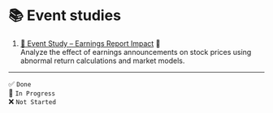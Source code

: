# 📚 Event studies 

1. [📰 Event Study – Earnings Report Impact](./eventstudy-earnings-report/README.md) 🔄  
   Analyze the effect of earnings announcements on stock prices using abnormal return calculations and market models.

---

✅ `Done`  
🔄 `In Progress`  
❌ `Not Started`
